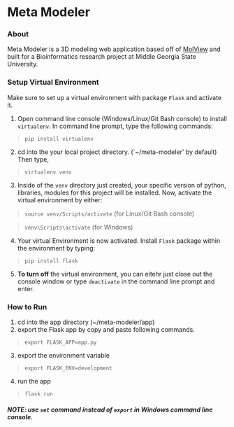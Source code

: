 # Meta Modeler
### **About**
Meta Modeler is a 3D modeling web application based off of [MolView](http://molview.org/) and built for a Bioinformatics research project at Middle Georgia State University.
### **Setup Virtual Environment**
Make sure to set up a virtual environment with package `Flask` and activate it.
1. Open command line console (Windows/Linux/Git Bash console) to install `virtualenv`. In command line prompt, type the following commands:  
>`pip install virtualenv`
2. cd into the your local project directory. (`~/meta-modeler' by default) Then type,
>`virtualenv venv`
3. Inside of the `venv` directory just created, your specific version of python, libraries, modules for this project will be installed. Now, activate the virtual environment by either:
>`source venv/Scripts/activate` (for Linux/Git Bash console)

>`venv\Scripts\activate` (for Windows)
4. Your virtual Environment is now activated. Install `Flask` package within the environment by typing:
>`pip install flask`
5. **To turn off** the virtual environment, you can eitehr just close out the console window or type `deactivate` in the command line prompt and enter.
### **How to Run**
1. cd into the app directory (~/meta-modeler/app)
2. export the Flask app by copy and paste following commands.
> `export FLASK_APP=app.py` 
3. export the environment variable
> `export FLASK_ENV=development`
4. run the app
> `flask run`
#### _NOTE: use `set` command instead of `export` in Windows command line console._


